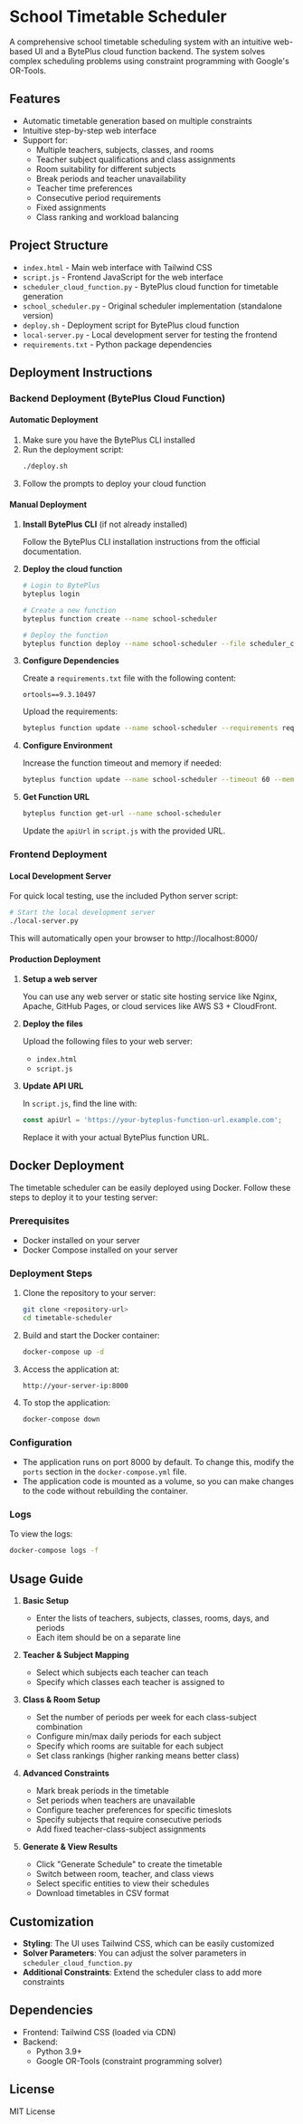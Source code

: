 # School Timetable Scheduler

A comprehensive school timetable scheduling system with an intuitive web-based UI and a BytePlus cloud function backend. The system solves complex scheduling problems using constraint programming with Google's OR-Tools.

## Features

- Automatic timetable generation based on multiple constraints
- Intuitive step-by-step web interface
- Support for:
  - Multiple teachers, subjects, classes, and rooms
  - Teacher subject qualifications and class assignments
  - Room suitability for different subjects
  - Break periods and teacher unavailability
  - Teacher time preferences
  - Consecutive period requirements
  - Fixed assignments
  - Class ranking and workload balancing

## Project Structure

- `index.html` - Main web interface with Tailwind CSS
- `script.js` - Frontend JavaScript for the web interface
- `scheduler_cloud_function.py` - BytePlus cloud function for timetable generation
- `school_scheduler.py` - Original scheduler implementation (standalone version)
- `deploy.sh` - Deployment script for BytePlus cloud function
- `local-server.py` - Local development server for testing the frontend
- `requirements.txt` - Python package dependencies

## Deployment Instructions

### Backend Deployment (BytePlus Cloud Function)

#### Automatic Deployment

1. Make sure you have the BytePlus CLI installed
2. Run the deployment script:
   ```bash
   ./deploy.sh
   ```
3. Follow the prompts to deploy your cloud function

#### Manual Deployment

1. **Install BytePlus CLI** (if not already installed)

   Follow the BytePlus CLI installation instructions from the official documentation.

2. **Deploy the cloud function**

   ```bash
   # Login to BytePlus
   byteplus login

   # Create a new function
   byteplus function create --name school-scheduler

   # Deploy the function
   byteplus function deploy --name school-scheduler --file scheduler_cloud_function.py --handler handler --runtime python3.9
   ```

3. **Configure Dependencies**

   Create a `requirements.txt` file with the following content:
   ```
   ortools==9.3.10497
   ```

   Upload the requirements:
   ```bash
   byteplus function update --name school-scheduler --requirements requirements.txt
   ```

4. **Configure Environment**

   Increase the function timeout and memory if needed:
   ```bash
   byteplus function update --name school-scheduler --timeout 60 --memory 512
   ```

5. **Get Function URL**

   ```bash
   byteplus function get-url --name school-scheduler
   ```

   Update the `apiUrl` in `script.js` with the provided URL.

### Frontend Deployment

#### Local Development Server

For quick local testing, use the included Python server script:

```bash
# Start the local development server
./local-server.py
```

This will automatically open your browser to http://localhost:8000/

#### Production Deployment

1. **Setup a web server**

   You can use any web server or static site hosting service like Nginx, Apache, GitHub Pages, or cloud services like AWS S3 + CloudFront.

2. **Deploy the files**

   Upload the following files to your web server:
   - `index.html`
   - `script.js`

3. **Update API URL**

   In `script.js`, find the line with:
   ```javascript
   const apiUrl = 'https://your-byteplus-function-url.example.com';
   ```
   
   Replace it with your actual BytePlus function URL.

## Docker Deployment

The timetable scheduler can be easily deployed using Docker. Follow these steps to deploy it to your testing server:

### Prerequisites

- Docker installed on your server
- Docker Compose installed on your server

### Deployment Steps

1. Clone the repository to your server:
   ```bash
   git clone <repository-url>
   cd timetable-scheduler
   ```

2. Build and start the Docker container:
   ```bash
   docker-compose up -d
   ```

3. Access the application at:
   ```
   http://your-server-ip:8000
   ```

4. To stop the application:
   ```bash
   docker-compose down
   ```

### Configuration

- The application runs on port 8000 by default. To change this, modify the `ports` section in the `docker-compose.yml` file.
- The application code is mounted as a volume, so you can make changes to the code without rebuilding the container.

### Logs

To view the logs:
```bash
docker-compose logs -f
```

## Usage Guide

1. **Basic Setup**
   - Enter the lists of teachers, subjects, classes, rooms, days, and periods
   - Each item should be on a separate line

2. **Teacher & Subject Mapping**
   - Select which subjects each teacher can teach
   - Specify which classes each teacher is assigned to

3. **Class & Room Setup**
   - Set the number of periods per week for each class-subject combination
   - Configure min/max daily periods for each subject
   - Specify which rooms are suitable for each subject
   - Set class rankings (higher ranking means better class)

4. **Advanced Constraints**
   - Mark break periods in the timetable
   - Set periods when teachers are unavailable
   - Configure teacher preferences for specific timeslots
   - Specify subjects that require consecutive periods
   - Add fixed teacher-class-subject assignments

5. **Generate & View Results**
   - Click "Generate Schedule" to create the timetable
   - Switch between room, teacher, and class views
   - Select specific entities to view their schedules
   - Download timetables in CSV format

## Customization

- **Styling**: The UI uses Tailwind CSS, which can be easily customized
- **Solver Parameters**: You can adjust the solver parameters in `scheduler_cloud_function.py`
- **Additional Constraints**: Extend the scheduler class to add more constraints

## Dependencies

- Frontend: Tailwind CSS (loaded via CDN)
- Backend: 
  - Python 3.9+
  - Google OR-Tools (constraint programming solver)

## License

MIT License 